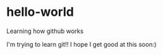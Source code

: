 # hello-world
Learning how github works

I'm trying to learn git!! I hope I get good at this soon:)
